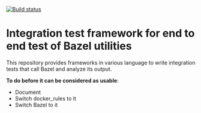 [![Build status](https://badge.buildkite.com/b0041826d71f5484c22145f44b3eac12357f51feb6ba6abb57.svg)](https://buildkite.com/bazel/bazel-integration-testing-postsubmit)

# Integration test framework for end to end test of Bazel utilities


This repository provides frameworks in various language to write integration
tests that call Bazel and analyze its output. 

__To do before it can be considered as usable__:
  - Document
  - Switch docker_rules to it
  - Switch Bazel to it

